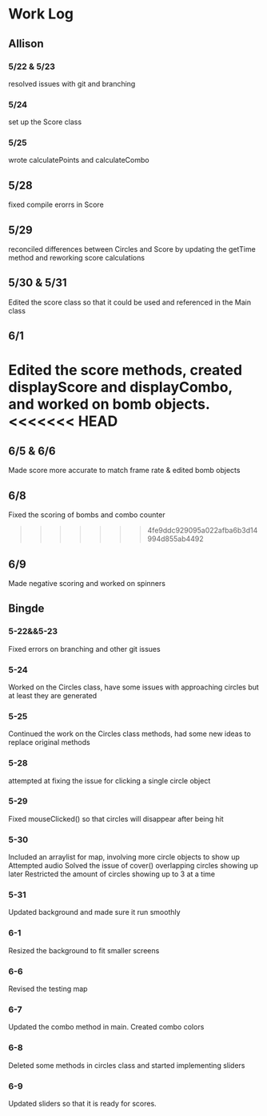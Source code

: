 # Work Log

## Allison

### 5/22 & 5/23
resolved issues with git and branching

### 5/24
set up the Score class

### 5/25
wrote calculatePoints and calculateCombo

## 5/28
fixed compile erorrs in Score

## 5/29
reconciled differences between Circles and Score by updating the getTime method and reworking score calculations

## 5/30 & 5/31
Edited the score class so that it could be used and referenced in the Main class

## 6/1
Edited the score methods, created displayScore and displayCombo, and worked on bomb objects.
<<<<<<< HEAD
=======

## 6/5 & 6/6
Made score more accurate to match frame rate & edited bomb objects

## 6/8
Fixed the scoring of bombs and combo counter
>>>>>>> 4fe9ddc929095a022afba6b3d14994d855ab4492

## 6/9
Made negative scoring and worked on spinners

## Bingde

### 5-22&&5-23

Fixed errors on branching and other git issues

### 5-24

Worked on the Circles class, have some issues with approaching circles but at least they are generated

### 5-25

Continued the work on the Circles class methods, had some new ideas to replace original methods


### 5-28

attempted at fixing the issue for clicking a single circle object


### 5-29

Fixed mouseClicked() so that circles will disappear after being hit

### 5-30

Included an arraylist for map, involving more circle objects to show up
Attempted audio
Solved the issue of cover() overlapping circles showing up later
Restricted the amount of circles showing up to 3 at a time

### 5-31

Updated background and made sure it run smoothly

### 6-1

Resized the background to fit smaller screens

### 6-6

Revised the testing map

### 6-7

Updated the combo method in main.
Created combo colors

### 6-8

Deleted some methods in circles class and started implementing sliders


### 6-9

Updated sliders so that it is ready for scores. 
